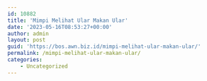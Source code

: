 ```yaml
---
id: 10882
title: 'Mimpi Melihat Ular Makan Ular'
date: '2023-05-16T08:53:27+00:00'
author: admin
layout: post
guid: 'https://bos.awn.biz.id/mimpi-melihat-ular-makan-ular/'
permalink: /mimpi-melihat-ular-makan-ular/
categories:
    - Uncategorized
---
```


